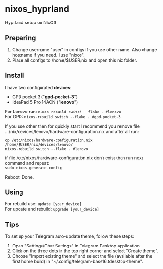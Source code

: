 # nixos_hyprland
Hyprland setup on NixOS

## Preparing
1. Change username "user" in configs if you use other name. Also change hostname if you need. I use "nixos". 
2. Place all configs to /home/$USER/nix and open this nix folder.

## Install
I have two configurated **devices**:
- GPD pocket 3 ("**gpd-pocket-3**")
- IdeaPad 5 Pro 14ACN ("**lenovo**")

For Lenovo run:
```nixos-rebuild switch --flake . #lenovo```  
For GPD:
```nixos-rebuild switch --flake . #gpd-pocket-3```

If you use other then for quickly start I recommend you remove file .../nix/devices/lenovo/hardware-configuration.nix and after all run:  
```
cp /etc/nixos/hardware-configuration.nix /home/$USER/nix/devices/lenovo/
nixos-rebuild switch --flake . #lenovo
```

If file /etc/nixos/hardware-configuration.nix don't exist then run next command and repeat:  
```sudo nixos-generate-config```

Reboot. Done.

## Using
For rebuild use:
```update [your_device]```  
For update and rebuild:
```upgrade [your_device]```

## Tips
To set up your Telegram auto-update theme, follow these steps:
1. Open "Settings/Chat Settings" in Telegram Desktop application.
2. Click on the three dots in the top right corner and select "Create theme".
3. Choose "Import existing theme" and select the file (available after the first home build) in "~/.config/telegram-base16.tdesktop-theme".
